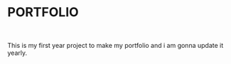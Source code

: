 <h1>PORTFOLIO</h1>
<BR>
<p>This is my first year project to make my portfolio and i am gonna update it yearly.</p>
